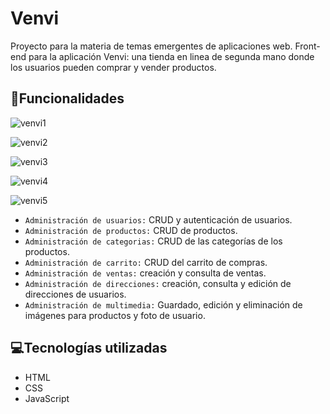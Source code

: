 # Venvi
Proyecto para la materia de temas emergentes de aplicaciones web. Front-end para la aplicación Venvi: una tienda en linea de segunda mano donde los usuarios pueden comprar y vender productos.

## 🔨Funcionalidades
![venvi1](https://github.com/AbigailSalazar/Venvi-front/assets/75355095/22f79a07-1e88-4336-8034-97c65ca09c26)

![venvi2](https://github.com/AbigailSalazar/Venvi-front/assets/75355095/bf840cf1-4a1e-4942-b8ed-e4c651f60ce7)

![venvi3](https://github.com/AbigailSalazar/Venvi-front/assets/75355095/ef18d992-33e2-46b4-8896-3e5e099c51a6)

![venvi4](https://github.com/AbigailSalazar/Venvi-front/assets/75355095/ba28e311-300c-42c0-b00b-65d99937b499)

![venvi5](https://github.com/AbigailSalazar/Venvi-front/assets/75355095/87367bfa-7a80-4c6c-aa19-e9f639116f89)

- `Administración de usuarios:` CRUD y autenticación de usuarios.
- `Administración de productos:` CRUD de productos.
- `Administración de categorias:` CRUD de las categorías de los productos.
- `Administración de carrito:` CRUD del carrito de compras.
- `Administración de ventas:` creación y consulta de ventas.
- `Administración de direcciones:` creación, consulta y edición de direcciones de usuarios.
- `Administración de multimedia:` Guardado, edición y eliminación de imágenes para productos y foto de usuario.

## 💻Tecnologías utilizadas
* HTML
* CSS
* JavaScript
